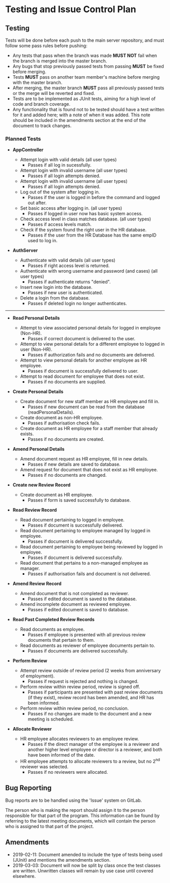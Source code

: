 # Testing and Issue Control Plan
## Testing

Tests will be done before each push to the main server repository, and must follow some pass rules before pushing:
* Any tests that pass when the branch was made **MUST NOT** fail when the branch is merged into the master branch.
* Any bugs that stop previously passed tests from passing **MUST** be fixed before merging. 
* Tests **MUST** pass on another team member's machine before merging with the master branch. 
* After merging, the master branch **MUST** pass all previously passed tests or the merge will be reverted and fixed.
* Tests are to be implemented as JUnit tests, aiming for a high level of code and branch coverage. 
* Any functionality that is found not to be tested should have a test written for it and added here; with a note of when it was added. This note should be included in the amendments section at the end of the document to track changes.
### Planned Tests
* **AppController**
    * Attempt login with valid details (all user types)
        * Passes if all log in sucessfully.
    * Attempt login with invalid username (all user types)
        * Passes if all login attempts denied.
    * Attempt login with invalid username (all user types)
        * Passes if all login attempts denied.
    * Log out of the system after logging in. 
        * Passes if the user is logged in before the command and logged out after. 
    * Set basic access after logging in. (all user types)
        * Passes if logged in user now has basic system access.
    * Check access level in class matches database. (all user types)
        * Passes if access levels match.
    * Check if the system found the right user in the HR database.
        * Passes if the user from the HR Database has the same empID used to log in.

* **AuthServer**
    * Authenticate with valid details (all user types)
        * Passes if right access level is returned. 
    * Authenticate with wrong username and password (and cases) (all user types)
        * Passes if authenticate returns "denied".
    * Insert new login into the database.
        * Passes if new user is authenticated. 
    * Delete a login from the database.
        * Passes if deleted login no longer authenticates. 

___
* **Read Personal Details** 
    * Attempt to view associated personal details for logged in employee (Non-HR).
        * Passes if correct document is delivered to the user.
    * Attempt to view personal details for a different employee to logged in user (Non-HR). 
        * Passes if authorization fails and no documents are delivered.
    * Attempt to view personal details for another employee as HR employee.
        * Passes if document is successfully delivered to user.
    * Attempt to read document for employee that does not exist.
        * Passes if no documents are supplied. 


* **Create Personal Details**
    * Create document for new staff member as HR employee and fill in.
        * Passes if new document can be read from the database (readPersonalDetails).
    * Create document as non-HR employee. 
        * Passes if authorisation check fails.
    * Create document as HR employee for a staff member that already exists.
        * Passes if no documents are created. 


* **Amend Personal Details**
    * Amend document request as HR employee, fill in new details.
        * Passes if new details are saved to database.
    * Amend request for document that does not exist as HR employee.
        * Passes if no documents are changed. 

* **Create new Review Record**
    * Create document as HR employee.
        * Passes if form is saved successfully to database. 
            
        
* **Read Review Record**
    * Read document pertaining to logged in employee.
        * Passes if document is successfully delivered.
    * Read document pertaining to employee managed by logged in employee.
        * Passes if document is delivered successfully. 
    * Read document pertaining to employee being reviewed by logged in employee.
        * Passes if document is delivered successfully. 
    * Read document that pertains to a non-managed employee as manager.
        * Passes if authorisation fails and document is not delivered. 
    
    
* **Amend Review Record**
    * Amend document that is not completed as reviewer.
        * Passes if edited document is saved to the database. 
    * Amend incomplete document as reviewed employee.
        * Passes if edited document is saved to database.


* **Read Past Completed Review Records**
    * Read documents as employee.
        * Passes if employee is presented with all previous review documents that pertain to them.
    * Read documents as reviewer of employee documents pertain to.
        * Passes if documents are delivered successfully.


* **Perform Review**
    * Attempt review outside of review period (2 weeks from anniversary of employment).
        * Passes if request is rejected and nothing is changed. 
    * Perform review within review period, review is signed off.
        * Passes if participants are presented with past review documents (if they exist), review record has been amended, and HR has been informed.
    * Perform review within review period, no conclusion. 
        * Passes if no changes are made to the document and a new meeting is scheduled. 


* **Allocate Reviewer**
    * HR employee allocates reviewers to an employee review. 
        * Passes if the direct manager of the employee is a reviewer and another higher level employee or director is a reviewer, and both have been informed of the date. 
    * HR employee attempts to allocate reviewers to a review, but no 2<sup>nd</sup> reviewer was selected.
        * Passes if no reviewers were allocated. 


## Bug Reporting
Bug reports are to be handled using the 'Issue' system on GitLab. 

The person who is making the report should assign it to the person responsible for that part of the program. 
This information can be found by referring to the latest meeting documents, which will contain the person who is assigned to that part of the project. 

## Amendments
* 2019-02-11:  Document amended to include the type of tests being used (JUnit) and mentions the amendments section. 
* 2019-03-03: Document will now be split by class once the test classes are written. Unwritten classes will remain by use case until covered elsewhere. 